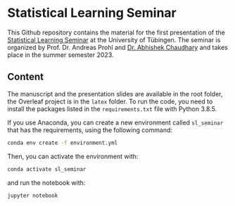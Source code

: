 # Statistical Learning Seminar

This Github repository contains the material for the first presentation of the [Statistical Learning Seminar](https://na.uni-tuebingen.de/ex/seminar_statistisches_lernen_ss23/) at the University of Tübingen. The seminar is organized by Prof. Dr. Andreas Prohl and [Dr. Abhishek Chaudhary](https://na.uni-tuebingen.de/~chaudhary/) and takes place in the summer semester 2023.

## Content

The manuscript and the presentation slides are available in the root folder, the Overleaf project is in the `latex` folder.
To run the code, you need to install the packages listed in the `requirements.txt` file with Python 3.8.5.

If you use Anaconda, you can create a new environment called `sl_seminar` that has the requirements, using the following command:

```bash
conda env create -f environment.yml
```

Then, you can activate the environment with:

```bash
conda activate sl_seminar
```

and run the notebook with:

```bash
jupyter notebook
```